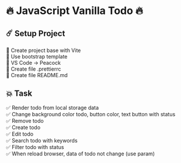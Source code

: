 # 🔥 JavaScript Vanilla Todo 🔥

## ☄️ Setup Project
🎉 Create project base with Vite  
🎉 Use bootstrap template  
🎉 VS Code -> Peacock  
🎉 Create file .prettierrc  
🎉 Create file README.md   

## 💥 Task
✅ Render todo from local storage data  
✅ Change background color todo, button color, text button with status  
✅ Remove todo  
✅ Create todo  
✅ Edit todo  
✅ Search todo with keywords  
✅ Filter todo with status  
✅ When reload browser, data of todo not change (use param)  